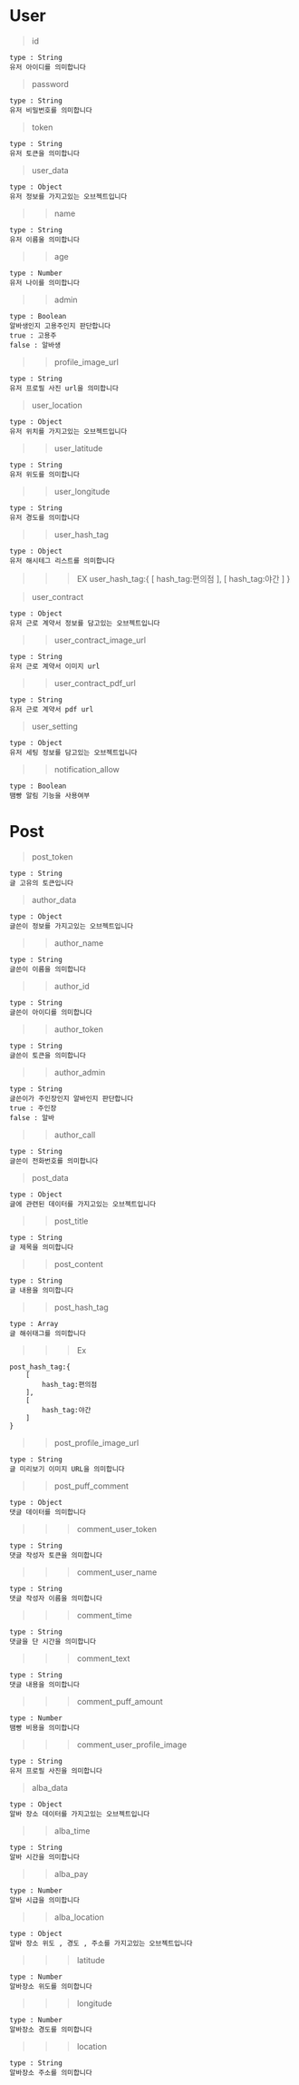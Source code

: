# User
> id

    type : String
    유저 아이디를 의미합니다

> password

    type : String
    유저 비밀번호를 의미합니다

> token 

    type : String
    유저 토큰을 의미합니다

> user_data

    type : Object
    유저 정보를 가지고있는 오브젝트입니다

>> name 

    type : String
    유저 이름울 의미합니다

 >> age 

    type : Number
    유저 나이를 의미합니다

>> admin

    type : Boolean
    알바생인지 고용주인지 판단합니다
    true : 고용주
    false : 알바생

>> profile_image_url

    type : String
    유저 프로필 사진 url을 의미합니다

 > user_location

    type : Object
    유저 위치를 가지고있는 오브젝트입니다

 >> user_latitude

    type : String 
    유저 위도를 의미합니다

>> user_longitude

    type : String
    유저 경도를 의미합니다

>> user_hash_tag

    type : Object
    유저 해시테그 리스트를 의미합니다

>>> EX
    user_hash_tag:{
        [
            hash_tag:편의점
        ],
        [
            hash_tag:야간
        ]
    }

> user_contract

    type : Object
    유저 근로 계약서 정보를 담고있는 오브젝트입니다

>> user_contract_image_url

    type : String
    유저 근로 계약서 이미지 url

>> user_contract_pdf_url

    type : String
    유저 근로 계약서 pdf url

> user_setting

    type : Object
    유저 세팅 정보를 담고있는 오브젝트입니다

>> notification_allow

    type : Boolean
    땜빵 알림 기능을 사용여부

# Post

> post_token

    type : String
    글 고유의 토큰입니다

> author_data

    type : Object
    글쓴이 정보를 가지고있는 오브젝트입니다

>> author_name

    type : String
    글쓴이 이름을 의미합니다

>> author_id 

    type : String
    글쓴이 아이디를 의미합니다

>> author_token

    type : String
    글쓴이 토큰을 의미합니다

>> author_admin

    type : String
    글쓴이가 주인장인지 알바인지 판단합니다
    true : 주인장
    false : 알바

>> author_call

    type : String 
    글쓴이 전화번호를 의미합니다

> post_data

    type : Object
    글에 관련된 데이터를 가지고있는 오브젝트입니다

>> post_title

    type : String 
    글 제목을 의미합니다

>> post_content

    type : String 
    글 내용을 의미합니다

>> post_hash_tag

    type : Array
    글 해쉬태그를 의미합니다

>>> Ex

    post_hash_tag:{
        [
            hash_tag:편의점
        ],
        [
            hash_tag:야간
        ]
    }

>> post_profile_image_url

    type : String
    글 미리보기 이미지 URL을 의미합니다

>> post_puff_comment

    type : Object
    댓글 데이터를 의미합니다

>>> comment_user_token

    type : String
    댓글 작성자 토큰을 의미합니다

>>> comment_user_name

    type : String
    댓글 작성자 이름을 의미합니다

>>> comment_time

    type : String
    댓글을 단 시간을 의미합니다

>>> comment_text

    type : String
    댓글 내용을 의미합니다

>>> comment_puff_amount

    type : Number
    땜빵 비용을 의미합니다

>>> comment_user_profile_image
    
    type : String
    유저 프로필 사진을 의미합니다
    
> alba_data

    type : Object
    알바 장소 데이터를 가지고있는 오브젝트입니다

>> alba_time

    type : String
    알바 시간을 의미합니다

>> alba_pay

    type : Number
    알바 시급을 의미합니다

>> alba_location

    type : Object
    알바 장소 위도 , 경도 , 주소를 가지고있는 오브젝트입니다 

>>> latitude

    type : Number
    알바장소 위도를 의미합니다

>>> longitude

    type : Number
    알바장소 경도를 의미합니다

>>> location 

    type : String
    알바장소 주소를 의미합니다